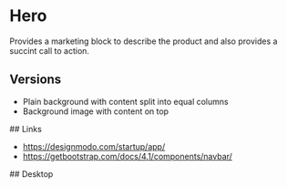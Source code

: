 # Hero

Provides a marketing block to describe the product and also provides a
succint call to action.

## Versions

- Plain background with content split into equal columns
- Background image with content on top

## Links

- https://designmodo.com/startup/app/
- https://getbootstrap.com/docs/4.1/components/navbar/

## Desktop
<!--
![Desktop](./__resources__/hero-desktop.png "Desktop")

## Mobile

![Mobile](./__resources__/hero-mobile.png "Mobile") -->
